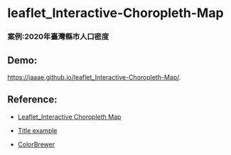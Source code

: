 # leaflet_Interactive-Choropleth-Map

<h3>案例:2020年臺灣縣市人口密度</h3>

## Demo:
https://jaaae.github.io/leaflet_Interactive-Choropleth-Map/.

## Reference:

+ [Leaflet_Interactive Choropleth Map](https://leafletjs.com/examples/choropleth/)

+ [Title example](https://handsondataviz.github.io/leaflet-map-simple/)

+ [ColorBrewer](https://colorbrewer2.org/#type=sequential&scheme=BuGn&n=3)
